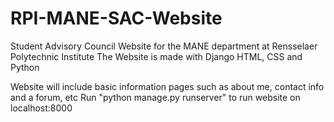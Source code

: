 # RPI-MANE-SAC-Website
Student Advisory Council Website for the MANE department at Rensselaer Polytechnic Institute
The Website is made with Django
HTML, CSS and Python

Website will include basic information pages such as about me, contact info and a forum, etc
Run "python manage.py runserver" to run website on localhost:8000
